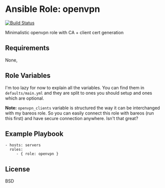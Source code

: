 # Ansible Role: openvpn

[![Build Status](https://drone.m-cloud.cz/api/badges/VeselaHouba/ansible-role-openvpn/status.svg)](https://drone.m-cloud.cz/VeselaHouba/ansible-role-openvpn)

Minimalistic openvpn role with CA + client cert generation

## Requirements

None,

## Role Variables

I'm too lazy for now to explain all the variables. You can find them in `defaults/main.yml` and they are split to ones you should setup and ones which are optional.

**Note:** `openvpn_clients` variable is structured the way it can be interchanged with my bareos role. So you can easily connect this role with bareos (run this first) and have secure connection anywhere. Isn't that great?

## Example Playbook

    - hosts: servers
      roles:
         - { role: openvpn }

## License

BSD
